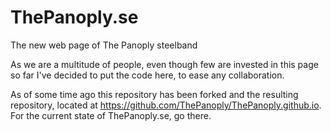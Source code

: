 # ThePanoply.se
The new web page of The Panoply steelband

As we are a multitude of people, even though few are invested in this page so far I've decided to put the code here, to ease any collaboration.

As of some time ago this repository has been forked and the resulting repository, located at https://github.com/ThePanoply/ThePanoply.github.io. For the current state of ThePanoply.se, go there.
